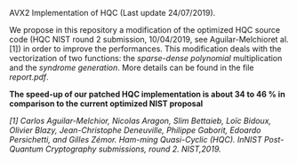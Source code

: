 AVX2 Implementation of HQC (Last update 24/07/2019).

We propose in this repository a modification of the optimized HQC source code (HQC NIST round 2 submission, 10/04/2019, see Aguilar-Melchioret al.[1]) in order to improve the performances.  This modification deals with the vectorization of two functions:  the *sparse-dense polynomial*  multiplication and  the  *syndrome generation*. More details can be found in the file *report.pdf*. 

**The speed-up of our patched HQC implementation is about 34 to 46 % in comparison to the current optimized NIST proposal**

*[1]  Carlos Aguilar-Melchior, Nicolas Aragon, Slim Bettaieb, Loïc Bidoux, Olivier Blazy, Jean-Christophe Deneuville,  Philippe Gaborit,  Edoardo Persichetti,  and Gilles Zémor.   Ham-ming Quasi-Cyclic (HQC).  InNIST Post-Quantum Cryptography submissions, round 2. NIST,2019.*
